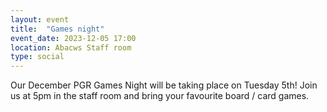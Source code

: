 ```yaml
---
layout: event
title:  "Games night"
event_date: 2023-12-05 17:00
location: Abacws Staff room
type: social
---
```


Our December PGR Games Night will be taking place on Tuesday 5th! Join us at 5pm in the staff room and bring your favourite board / card games.
